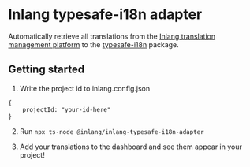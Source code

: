 # Inlang typesafe-i18n adapter

Automatically retrieve all translations from the [Inlang translation management platform](https://github.com/inlang/inlang) to the [typesafe-i18n](https://github.com/ivanhofer/typesafe-i18n) package.

## Getting started

1. Write the project id to inlang.config.json

```
{
    projectId: "your-id-here"
}
```

2. Run `npx ts-node @inlang/inlang-typesafe-i18n-adapter`

3. Add your translations to the dashboard and see them appear in your project!
